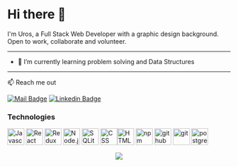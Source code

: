 # Hi there 👋

I'm Uros, a Full Stack Web Developer with a graphic design background. Open to work, collaborate and volunteer.

_____

- 🌱 I’m currently learning problem solving and Data Structures
_____

:mailbox: Reach me out

[![Mail Badge](https://img.shields.io/badge/-email-c0392b?style=flat&labelColor=c0392b&logo=gmail&logoColor=white)](mailto:urosivanovich@gmail.com)  [![Linkedin Badge](https://img.shields.io/badge/-connect-0e76a8?style=flat&labelColor=0e76a8&logo=linkedin&logoColor=white)](https://www.linkedin.com/in/uros-ivanovic/)


### Technologies

<img src="https://cdn.worldvectorlogo.com/logos/logo-javascript.svg" alt="Javascript" height="38"/>  <img src="https://cdn.worldvectorlogo.com/logos/react-2.svg" alt="React" height="38" />   <img src="https://cdn.worldvectorlogo.com/logos/redux.svg" alt="Redux" height="38" />   <img src="https://cdn.worldvectorlogo.com/logos/nodejs-icon.svg" alt="Node.js" height="38" />   <img src="https://cdn.worldvectorlogo.com/logos/sqlite.svg" alt="SQLite" height="38" />   <img src="https://cdn.worldvectorlogo.com/logos/css-3.svg" alt="CSS" height="38" /><img src="https://cdn.worldvectorlogo.com/logos/html-1.svg" alt="HTML" height="38" />   <img src="https://cdn.worldvectorlogo.com/logos/npm.svg" alt="npm" height="38" />   <img src="https://cdn.worldvectorlogo.com/logos/github-icon-1.svg" alt="github" height="38" />   <img src="https://cdn.worldvectorlogo.com/logos/git-icon.svg" alt="git" height="38" />   <img src="https://cdn.worldvectorlogo.com/logos/postgresql.svg" alt="postgresql" height="38" />



<p align="center">
  <img src="https://github-readme-stats.vercel.app/api?username=ivanovicuros&theme=tokyonight" />
 </p>
